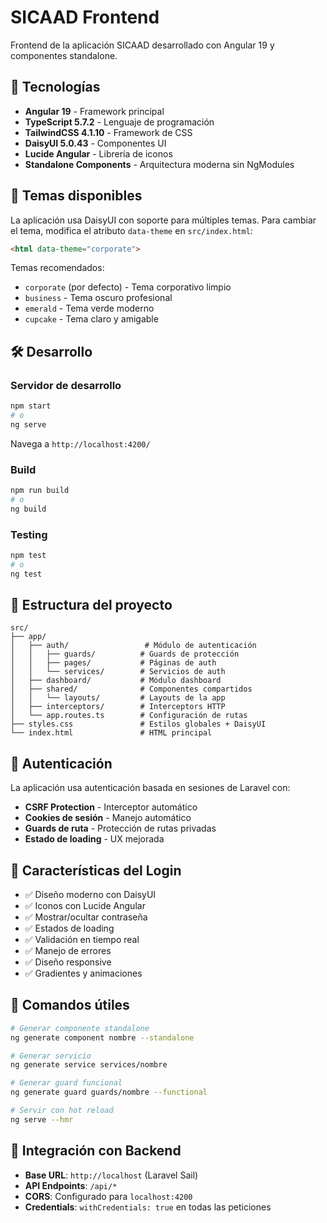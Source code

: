 # SICAAD Frontend

Frontend de la aplicación SICAAD desarrollado con Angular 19 y componentes standalone.

## 🚀 Tecnologías

- **Angular 19** - Framework principal
- **TypeScript 5.7.2** - Lenguaje de programación
- **TailwindCSS 4.1.10** - Framework de CSS
- **DaisyUI 5.0.43** - Componentes UI
- **Lucide Angular** - Librería de iconos
- **Standalone Components** - Arquitectura moderna sin NgModules

## 🎨 Temas disponibles

La aplicación usa DaisyUI con soporte para múltiples temas. Para cambiar el tema, modifica el atributo `data-theme` en `src/index.html`:

```html
<html data-theme="corporate">
```

Temas recomendados:
- `corporate` (por defecto) - Tema corporativo limpio
- `business` - Tema oscuro profesional
- `emerald` - Tema verde moderno
- `cupcake` - Tema claro y amigable

## 🛠 Desarrollo

### Servidor de desarrollo
```bash
npm start
# o
ng serve
```
Navega a `http://localhost:4200/`

### Build
```bash
npm run build
# o
ng build
```

### Testing
```bash
npm test
# o
ng test
```

## 📁 Estructura del proyecto

```
src/
├── app/
│   ├── auth/                 # Módulo de autenticación
│   │   ├── guards/          # Guards de protección
│   │   ├── pages/           # Páginas de auth
│   │   └── services/        # Servicios de auth
│   ├── dashboard/           # Módulo dashboard
│   ├── shared/              # Componentes compartidos
│   │   └── layouts/         # Layouts de la app
│   ├── interceptors/        # Interceptors HTTP
│   └── app.routes.ts        # Configuración de rutas
├── styles.css               # Estilos globales + DaisyUI
└── index.html               # HTML principal
```

## 🔐 Autenticación

La aplicación usa autenticación basada en sesiones de Laravel con:
- **CSRF Protection** - Interceptor automático
- **Cookies de sesión** - Manejo automático
- **Guards de ruta** - Protección de rutas privadas
- **Estado de loading** - UX mejorada

## 🎯 Características del Login

- ✅ Diseño moderno con DaisyUI
- ✅ Iconos con Lucide Angular
- ✅ Mostrar/ocultar contraseña
- ✅ Estados de loading
- ✅ Validación en tiempo real
- ✅ Manejo de errores
- ✅ Diseño responsive
- ✅ Gradientes y animaciones

## 📝 Comandos útiles

```bash
# Generar componente standalone
ng generate component nombre --standalone

# Generar servicio
ng generate service services/nombre

# Generar guard funcional
ng generate guard guards/nombre --functional

# Servir con hot reload
ng serve --hmr
```

## 🔗 Integración con Backend

- **Base URL**: `http://localhost` (Laravel Sail)
- **API Endpoints**: `/api/*`
- **CORS**: Configurado para `localhost:4200`
- **Credentials**: `withCredentials: true` en todas las peticiones
